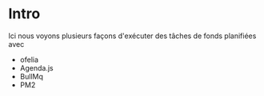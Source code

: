 # Intro
Ici nous voyons plusieurs façons d'exécuter des tâches de fonds planifiées avec 

- ofelia
- Agenda.js
- BullMq
- PM2